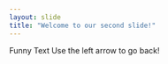 ```yaml
---
layout: slide
title: "Welcome to our second slide!"
---
```

Funny Text
Use the left arrow to go back!
